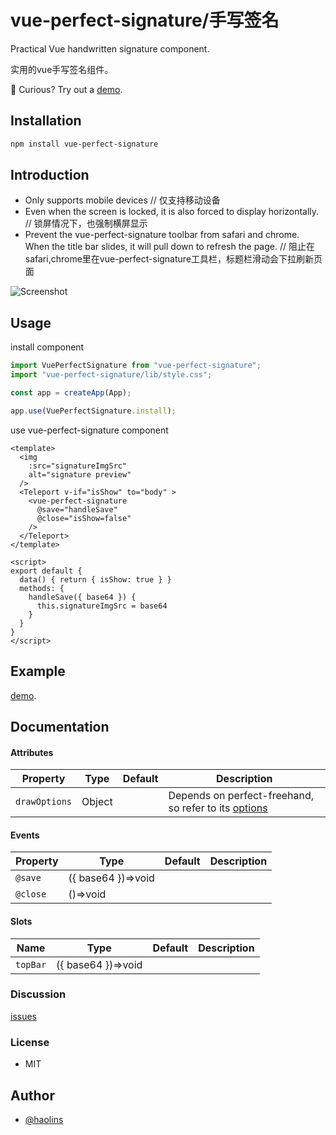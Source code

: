 # vue-perfect-signature/手写签名

Practical Vue handwritten signature component.

实用的vue手写签名组件。

🔗 Curious? Try out a [demo](https://perfect-signature-play.vercel.app/#/).

## Installation

```bash
npm install vue-perfect-signature
```

## Introduction

* Only supports mobile devices
// 仅支持移动设备
* Even when the screen is locked, it is also forced to display horizontally.
// 锁屏情况下，也强制横屏显示
* Prevent the vue-perfect-signature toolbar from safari and chrome. When the title bar slides, it will pull down to refresh the page.
// 阻止在safari,chrome里在vue-perfect-signature工具栏，标题栏滑动会下拉刷新页面

![Screenshot](https://raw.githubusercontent.com/boy-lin/perfect-signature/main/packages/perfect-signature/assets/preview.png)

## Usage

install component
```js
import VuePerfectSignature from "vue-perfect-signature";
import "vue-perfect-signature/lib/style.css";

const app = createApp(App);

app.use(VuePerfectSignature.install);
```
use vue-perfect-signature component
```vue
<template>
  <img
    :src="signatureImgSrc"
    alt="signature preview"
  />
  <Teleport v-if="isShow" to="body" >
    <vue-perfect-signature
      @save="handleSave"
      @close="isShow=false"
    />
  </Teleport>
</template>

<script>
export default {
  data() { return { isShow: true } }
  methods: {
    handleSave({ base64 }) {
      this.signatureImgSrc = base64
    }
  }
}
</script>
```

## Example
[demo](https://perfect-signature-play.vercel.app/#/).
## Documentation

#### Attributes
| Property           | Type     | Default | Description                                           |
| ------------------ | -------- | ------- | ----------------------------------------------------- |
| `drawOptions`             | Object   |        |Depends on perfect-freehand, so refer to its [options](https://github.com/steveruizok/perfect-freehand#options)|

#### Events

| Property           | Type     | Default | Description                                           |
| ------------------ | -------- | ------- | ----------------------------------------------------- |
| `@save`             | ({ base64 })=>void   |        |                |
| `@close`             | ()=>void   |        |                |

#### Slots

| Name           | Type     | Default | Description                                           |
| ------------------ | -------- | ------- | ----------------------------------------------------- |
| `topBar`             | ({ base64 })=>void   |        |                |

### Discussion

[issues](https://github.com/boy-lin/perfect-signature/issues)

### License

- MIT

## Author

- [@haolins](https://twitter.com/evilHolly1)